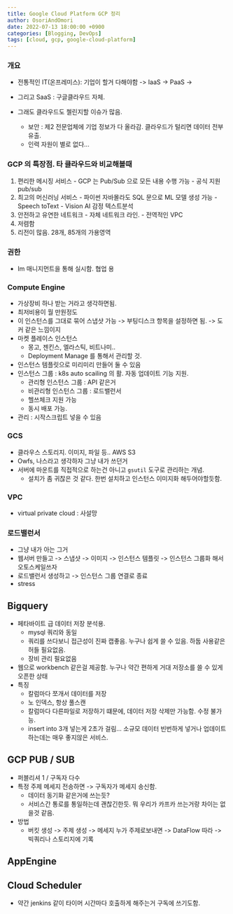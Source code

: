 ```yaml
---
title: Google Cloud Platform GCP 정리
author: OsoriAndOmori
date: 2022-07-13 18:00:00 +0900
categories: [Blogging, DevOps]
tags: [cloud, gcp, google-cloud-platform]
---
```


### 개요
- 전통적인 IT(온프레미스): 기업이 할거 다해야함 -> IaaS -> PaaS ->
- 그리고 SaaS : 구글클라우드 자체.

- 그래도 클라우드도 첼린지할 이슈가 많음.
  - 보안 : 제2 전문업체에 기업 정보가 다 올라감. 클라우드가 털리면 데이터 전부 유출.
  - 인력 자원이 별로 없다...

### GCP 의 특장점. 타 클라우드와 비교해볼때
  1. 편리한 메시징 서비스
    - GCP 는 Pub/Sub 으로 모든 내용 수행 가능
    - 공식 지원 pub/sub
  2. 최고의 머신러닝 서비스
    - 파이썬 자바몰라도 SQL 문으로 ML 모델 생성 가능
    - Speech toText
    - Vision AI 감정 텍스트분석
  3. 안전하고 유연한 네트워크
    - 자체 네트워크 라인.
    - 전역적인 VPC
  4. 저렴함
  5. 리전이 많음. 28개, 85개의 가용영역

### 권한
- Im 매니지먼트을 통해 실시함. 협업 용

### Compute Engine
- 가상장비 하나 받는 거라고 생각하면됨.
- 최저비용이 월 만원정도
- 이 인스턴스를 그대로 묶어 스냅샷 가능 -> 부팅디스크 항목을 설정하면 됨. -> 도커 같은 느낌이지
- 마켓 플레이스 인스턴스
  - 몽고, 젠킨스, 엘라스틱, 비트나미..
  - Deployment Manage 를 통해서 관리할 것.
- 인스턴스 템플릿으로 미리미리 만들어 둘 수 있음
- 인스턴스 그룹 : k8s auto scailing 의 활. 자동 업데이트 기능 지원.
  - 관리형 인스턴스 그룹 : API 같은거
  - 비관리형 인스턴스 그룹 : 로드밸런서
  - 헬쓰체크 지원 가능
  - 동시 배포 가능.
- 관리 : 시작스크립트 넣을 수 있음

### GCS
- 클라우스 스토리지. 이미지, 파일 등.. AWS S3
- Owfs, 나스라고 생각하자 그냥 내가 쓰던거
- 서버에 마운트를 직접적으로 하는건 아니고 `gsutil` 도구로 관리하는 개념.
  - 설치가 좀 귀찮은 것 같다. 한번 설치하고 인스턴스 이미지화 해두어야할듯함.

### VPC
- virtual private cloud : 사설망

### 로드밸런서
- 그냥 내가 아는 그거
- 웹서버 만들고 -> 스냅샷 -> 이미지 -> 인스턴스 템플릿 -> 인스턴스 그룹화 해서 오토스케일쓰자
- 로드밸런서 생성하고 -> 인스턴스 그룹 연결로 종료
- stress

## Bigquery
- 페타바이트 급 데이터 저장 분석용.
  - mysql 쿼리와 동일
  - 쿼리를 쓰다보니 접근성이 진짜 캡좋음. 누구나 쉽게 쓸 수 있음. 하둡 사용같은 허들 필요없음.
  - 장비 관리 필요없음
- 웹으로 workbench 같은걸 제공함. 누구나 약간 편하게 거대 저장소를 쓸 수 있게 오픈한 상태
- 특징
  - 칼럼마다 쪼개서 데이터를 저장
  - 노 인덱스, 항상 풀스캔
  - 칼럼마다 다른파일로 저장하기 떄문에, 데이터 저장 삭제만 가능함. 수정 불가능.
  - insert into 3개 넣는게 2초가 걸림... 소규모 데이터 빈번하게 넣거나 업데이트하는데는 매우 좋지않은 서비스.

## GCP PUB / SUB
- 퍼블리셔 1 / 구독자 다수
- 특정 주제 메세지 전송하면 -> 구독자가 메세지 송신함.
  - 데이터 동기화 같은거에 쓰는듯?
  - 서비스간 통로를 통일하는데 괜찮긴한듯. 뭐 우리가 카프카 쓰는거랑 차이는 없을것 같음.
- 방법
  - 버킷 생성 -> 주제 생성 -> 메세지 누가 주제로보내면 -> DataFlow 따라 -> 빅쿼리나 스토리지에 기록

## AppEngine

## Cloud Scheduler
- 약간 jenkins 같이 타이머 시간마다 호출하게 해주는거 구독에 쓰기도함.

